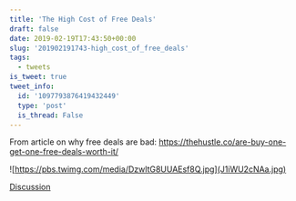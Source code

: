 ```yaml
---
title: 'The High Cost of Free Deals'
draft: false
date: 2019-02-19T17:43:50+00:00
slug: '201902191743-high_cost_of_free_deals'
tags:
  - tweets
is_tweet: true
tweet_info:
  id: '1097793876419432449'
  type: 'post'
  is_thread: False
---
```




From article on why free deals are bad: <https://thehustle.co/are-buy-one-get-one-free-deals-worth-it/> 

![https://pbs.twimg.com/media/DzwltG8UUAEsf8Q.jpg](J1iWU2cNAa.jpg)

[Discussion](https://x.com/sytelus/status/1097793876419432449)
